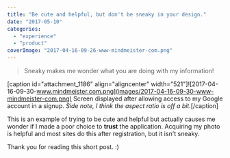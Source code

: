 ```yaml
---
title: "Be cute and helpful, but don't be sneaky in your design."
date: "2017-05-10"
categories: 
  - "experience"
  - "product"
coverImage: "2017-04-16-09-26-www-mindmeister-com.png"
---
```


> Sneaky makes me wonder what you are doing with my information!

\[caption id="attachment\_1186" align="aligncenter" width="521"\]![2017-04-16-09-30-www.mindmeister.com.png](images/2017-04-16-09-30-www-mindmeister-com.png) Screen displayed after allowing access to my Google account in a signup. _Side note, I think the aspect ratio is off a bit._\[/caption\]

This is an example of trying to be cute and helpful but actually causes me wonder if I made a poor choice to **trust** the application. Acquiring my photo is helpful and most sites do this after registration, but it isn't sneaky.

Thank you for reading this short post. :)

